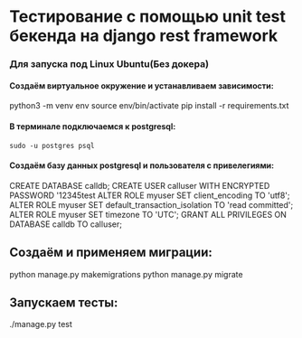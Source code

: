 # Тестирование с помощью unit test бекенда на django rest framework
### Для запуска под Linux Ubuntu(Без докера)
#### Создаём виртуальное окружение и устанавливаем зависимости: 
  python3 -m venv env
  source env/bin/activate
  pip install -r requirements.txt

#### В терминале подключаемся к postgresql:
    sudo -u postgres psql
    
#### Создаём базу данных postgresql и пользователя с привелегиями:

  CREATE DATABASE calldb;
  CREATE USER calluser WITH ENCRYPTED PASSWORD '12345test
  ALTER ROLE myuser SET client_encoding TO 'utf8';
  ALTER ROLE myuser SET default_transaction_isolation TO 'read committed';
  ALTER ROLE myuser SET timezone TO 'UTC';
  GRANT ALL PRIVILEGES ON DATABASE calldb TO calluser;

## Создаём и применяем миграции:
  python manage.py makemigrations
  python manage.py migrate

## Запускаем тесты:
  ./manage.py test
